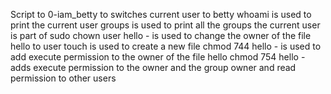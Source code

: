Script to 0-iam_betty to switches current user to betty
whoami is used to print the current user
groups is used to print all the groups the current user is part of
sudo chown user hello - is used to change the owner of the file hello to user
touch is used to create a new file
chmod 744 hello - is used to add execute permission to the owner of the file hello
chmod 754 hello - adds execute permission to the owner and the group owner and read permission to other users
